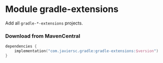# Module gradle-extensions

Add all `gradle-*-extensions` projects.

### Download from MavenCentral
```kotlin
dependencies {
    implementation("com.javiersc.gradle:gradle-extensions:$version")
}
```
